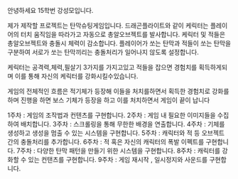 안녕하세요 15학번 강성모입니다.

제가 제작할 프로젝트는 탄막슈팅게임입니다. 드래곤플라이트와 같이 케릭터는 플레이어의 터치 움직임을 따라가고 자동으로 총알오브젝트를 발사합니다. 케릭터 및 적들은 총알오브젝트와 충돌시 체력이 감소합니다. 플레이어가 쏘는 탄막과 적들이 쏘는 탄막을 구분하여 서로가 쏘는 탄막끼리는 충돌처리가 일어나지 않도록 설정합니다.

케릭터는 공격력,체력,필살기 3가지를 가지고있고 적들을 잡으면 경험치를 획득하게되며 이를 통해 자신의 케릭터를 강화시킬수있습니다.

게임의 전체적인 흐름은 적기체가 등장해 이들을 처치를하면서 획득한 경험치로 강화를하며 진행을 하면 보스 기체가 등장을 하고 이를 처치하면서 게임이 끝이 납니다

1주차 : 게임의 조작법과 컨텐츠를 구현합니다. 2주차 : 게임 내 필요한 이미지들을 수집하여 배치합니다. 3주차 : 스크롤링을 통해 무한한 배경을 연출합니다. 4주차 : 기체를 생성하고 생성을 멈출 수 있는 시스템을 구현합니다. 5주차 : 캐릭터와 적 등 오브젝트 간의 충돌처리를 추가합니다. 6주차 : 적 혹은 자신의 캐릭터의 폭발 이펙트를 구현합니다. 7주차 : 다양한 탄막 패턴을 만들기 위한 시스템을 구현합니다. 8주차 : 캐릭터를 강화할 수 있는 컨탠츠를 구현합니다. 9주차 : 게임 재시작 , 일시정지와 사운드를 구현합니다.
